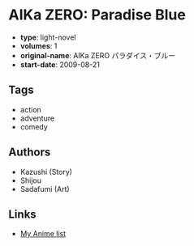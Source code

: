 # AIKa ZERO: Paradise Blue

-   **type**: light-novel
-   **volumes**: 1
-   **original-name**: AIKa ZERO パラダイス・ブルー
-   **start-date**: 2009-08-21

## Tags

-   action
-   adventure
-   comedy

## Authors

-   Kazushi (Story)
-   Shijou
-   Sadafumi (Art)

## Links

-   [My Anime list](https://myanimelist.net/manga/91089/AIKa_ZERO__Paradise_Blue)
